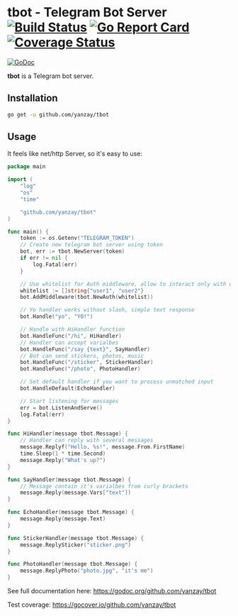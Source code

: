 # tbot - Telegram Bot Server [![Build Status](https://travis-ci.org/yanzay/tbot.svg?branch=master)](https://travis-ci.org/yanzay/tbot) [![Go Report Card](https://goreportcard.com/badge/github.com/yanzay/tbot)](https://goreportcard.com/report/github.com/yanzay/tbot) [![Coverage Status](https://coveralls.io/repos/github/yanzay/tbot/badge.svg?branch=master)](https://coveralls.io/github/yanzay/tbot?branch=master)
[![GoDoc](https://godoc.org/github.com/yanzay/tbot?status.svg)](https://godoc.org/github.com/yanzay/tbot)

**tbot** is a Telegram bot server.

## Installation

```bash
go get -u github.com/yanzay/tbot
```

## Usage

It feels like net/http Server, so it's easy to use:

```go
package main

import (
	"log"
	"os"
	"time"

	"github.com/yanzay/tbot"
)

func main() {
	token := os.Getenv("TELEGRAM_TOKEN")
	// Create new telegram bot server using token
	bot, err := tbot.NewServer(token)
	if err != nil {
		log.Fatal(err)
	}

	// Use whitelist for Auth middleware, allow to interact only with user1 and user2
	whitelist := []string{"user1", "user2"}
	bot.AddMiddleware(tbot.NewAuth(whitelist))

	// Yo handler works without slash, simple text response
	bot.Handle("yo", "YO!")

	// Handle with HiHandler function
	bot.HandleFunc("/hi", HiHandler)
	// Handler can accept varialbes
	bot.HandleFunc("/say {text}", SayHandler)
	// Bot can send stickers, photos, music
	bot.HandleFunc("/sticker", StickerHandler)
	bot.HandleFunc("/photo", PhotoHandler)

	// Set default handler if you want to process unmatched input
	bot.HandleDefault(EchoHandler)

	// Start listening for messages
	err = bot.ListenAndServe()
	log.Fatal(err)
}

func HiHandler(message tbot.Message) {
	// Handler can reply with several messages
	message.Replyf("Hello, %s!", message.From.FirstName)
	time.Sleep(1 * time.Second)
	message.Reply("What's up?")
}

func SayHandler(message tbot.Message) {
	// Message contain it's varialbes from curly brackets
	message.Reply(message.Vars["text"])
}

func EchoHandler(message tbot.Message) {
	message.Reply(message.Text)
}

func StickerHandler(message tbot.Message) {
	message.ReplySticker("sticker.png")
}

func PhotoHandler(message tbot.Message) {
	message.ReplyPhoto("photo.jpg", "it's me")
}
```

See full documentation here: https://godoc.org/github.com/yanzay/tbot

Test coverage: https://gocover.io/github.com/yanzay/tbot
